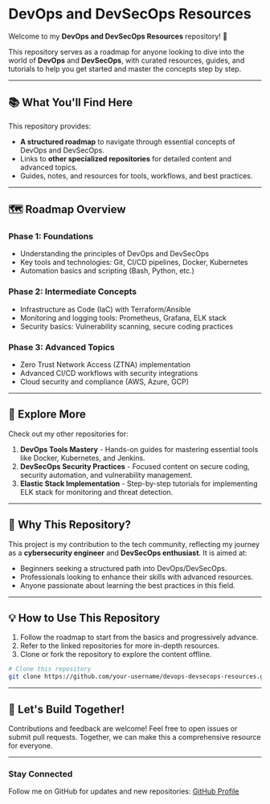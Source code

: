 # DevOps and DevSecOps Resources

Welcome to my **DevOps and DevSecOps Resources** repository! 🚀

This repository serves as a roadmap for anyone looking to dive into the world of **DevOps** and **DevSecOps**, with curated resources, guides, and tutorials to help you get started and master the concepts step by step.

---

## 📚 What You'll Find Here

This repository provides:

- **A structured roadmap** to navigate through essential concepts of DevOps and DevSecOps.
- Links to **other specialized repositories** for detailed content and advanced topics.
- Guides, notes, and resources for tools, workflows, and best practices.

---

## 🗺️ Roadmap Overview

### Phase 1: Foundations
- Understanding the principles of DevOps and DevSecOps
- Key tools and technologies: Git, CI/CD pipelines, Docker, Kubernetes
- Automation basics and scripting (Bash, Python, etc.)

### Phase 2: Intermediate Concepts
- Infrastructure as Code (IaC) with Terraform/Ansible
- Monitoring and logging tools: Prometheus, Grafana, ELK stack
- Security basics: Vulnerability scanning, secure coding practices

### Phase 3: Advanced Topics
- Zero Trust Network Access (ZTNA) implementation
- Advanced CI/CD workflows with security integrations
- Cloud security and compliance (AWS, Azure, GCP)

---

## 🔗 Explore More

Check out my other repositories for:

1. **DevOps Tools Mastery** - Hands-on guides for mastering essential tools like Docker, Kubernetes, and Jenkins.
2. **DevSecOps Security Practices** - Focused content on secure coding, security automation, and vulnerability management.
3. **Elastic Stack Implementation** - Step-by-step tutorials for implementing ELK stack for monitoring and threat detection.

---

## 🌟 Why This Repository?

This project is my contribution to the tech community, reflecting my journey as a **cybersecurity engineer** and **DevSecOps enthusiast**. It is aimed at:

- Beginners seeking a structured path into DevOps/DevSecOps.
- Professionals looking to enhance their skills with advanced resources.
- Anyone passionate about learning the best practices in this field.

---

## 💡 How to Use This Repository

1. Follow the roadmap to start from the basics and progressively advance.
2. Refer to the linked repositories for more in-depth resources.
3. Clone or fork the repository to explore the content offline.

```bash
# Clone this repository
git clone https://github.com/your-username/devops-devsecops-resources.git
```

---

## 🚀 Let's Build Together!

Contributions and feedback are welcome! Feel free to open issues or submit pull requests. Together, we can make this a comprehensive resource for everyone.

---

### Stay Connected

Follow me on GitHub for updates and new repositories: [GitHub Profile](https://github.com/your-username)

